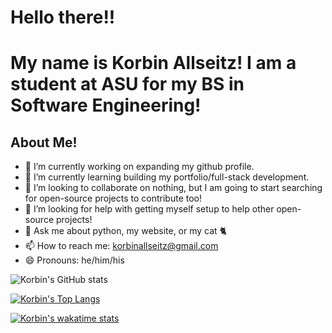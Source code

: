 # Hello there!! 

# My name is Korbin Allseitz! I am a student at ASU for my BS in Software Engineering!

## About Me!

- 🔭 I’m currently working on expanding my github profile.
- 🌱 I’m currently learning building my portfolio/full-stack development.
- 👯 I’m looking to collaborate on nothing, but I am going to start searching for open-source projects to contribute too!
- 🤔 I’m looking for help with getting myself setup to help other open-source projects!
- 💬 Ask me about python, my website, or my cat 🐈
- 📫 How to reach me: korbinallseitz@gmail.com
- 😄 Pronouns: he/him/his

<!-- ⚡ Fun fact: -->

![Korbin's GitHub stats](https://github-readme-stats.vercel.app/api?username=kkorbin&show_icons=true&bg_color=00000000)


[![Korbin's Top Langs](https://github-readme-stats.vercel.app/api/top-langs/?username=kkorbin)](https://github.com/anuraghazra/github-readme-stats)


[![Korbin's wakatime stats](https://github-readme-stats.vercel.app/api/wakatime?username=kkorbin)](https://github.com/anuraghazra/github-readme-stats)
